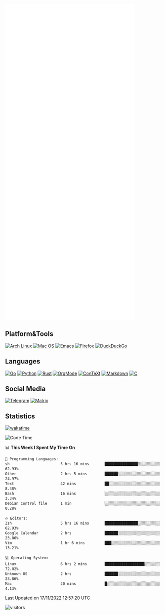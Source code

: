 ![Metrics](https://github.com/SteamedFish/SteamedFish/blob/master/github-metrics.svg)

## Platform&Tools

[![Arch Linux](https://img.shields.io/badge/ArchLinux-1793D1?logo=arch-linux&logoColor=fff&style=flat-square)](https://archlinux.org/)
[![Mac OS](https://img.shields.io/badge/MacOS-000000?style=flat-square&logo=macos&logoColor=F0F0F0)](https://www.apple.com/macos/)
[![Emacs](https://img.shields.io/badge/Emacs-%237F5AB6.svg?&style=flat-square&logo=gnu-emacs&logoColor=white)](https://www.gnu.org/software/emacs/)
[![Firefox](https://img.shields.io/badge/Firefox-FF7139?style=flat-square&logo=Firefox-Browser&logoColor=white)](https://firefox.com/)
[![DuckDuckGo](https://img.shields.io/badge/DuckDuckGo-DE5833?style=flat-square&logo=DuckDuckGo&logoColor=white)](https://duckduckgo.com/)

## Languages

[![Go](https://img.shields.io/badge/Golang-%2300ADD8.svg?style=flat-square&logo=go&logoColor=white)](https://golang.org/)
[![Python](https://img.shields.io/badge/Python-3670A0?style=flat-square&logo=python&logoColor=ffdd54)](https://www.python.org/)
[![Rust](https://img.shields.io/badge/Rust-%23000000.svg?style=flat-square&logo=rust&logoColor=white)](https://www.rust-lang.org/)
[![OrgMode](https://img.shields.io/badge/OrgMode-%23000000.svg?style=flat-square&logo=org&logoColor=white)](https://orgmode.org/)
[![ConTeXt](https://img.shields.io/badge/ConTeXt-%23008080.svg?style=flat-square&logo=latex&logoColor=white)](https://contextgarden.net/)
[![Markdown](https://img.shields.io/badge/MarkDown-%23000000.svg?style=flat-square&logo=markdown&logoColor=white)](https://daringfireball.net/projects/markdown/)
[![C](https://img.shields.io/badge/C-%2300599C.svg?style=flat-square&logo=c&logoColor=white)](https://www.iso.org/standard/74528.html)

## Social Media
[![Telegram](https://img.shields.io/badge/SteamedFish-2CA5E0?style=social&logo=telegram&logoColor=white)](https://t.me/SteamedFish)
[![Matrix](https://img.shields.io/badge/SteamedFish-2CA5E0?style=social&logo=matrix&logoColor=black)](https://matrix.to/#/@i:steamedfish.org)

## Statistics
[![wakatime](https://wakatime.com/badge/user/168280d6-fcf2-4b4f-ad3a-dc4612f35b38.svg)](https://wakatime.com/@168280d6-fcf2-4b4f-ad3a-dc4612f35b38)

<!--START_SECTION:waka-->
![Code Time](http://img.shields.io/badge/Code%20Time-2%2C137%20hrs%2025%20mins-blue)

📊 **This Week I Spent My Time On** 

```text
💬 Programming Languages: 
sh                       5 hrs 16 mins       ███████████████░░░░░░░░░░   62.93% 
Other                    2 hrs 5 mins        ██████░░░░░░░░░░░░░░░░░░░   24.97% 
Text                     42 mins             ██░░░░░░░░░░░░░░░░░░░░░░░   8.48% 
Bash                     16 mins             ░░░░░░░░░░░░░░░░░░░░░░░░░   3.34% 
Debian Control file      1 min               ░░░░░░░░░░░░░░░░░░░░░░░░░   0.28%

🔥 Editors: 
Zsh                      5 hrs 16 mins       ███████████████░░░░░░░░░░   62.93% 
Google Calendar          2 hrs               ██████░░░░░░░░░░░░░░░░░░░   23.86% 
Vim                      1 hr 6 mins         ███░░░░░░░░░░░░░░░░░░░░░░   13.21%

💻 Operating System: 
Linux                    6 hrs 2 mins        ██████████████████░░░░░░░   72.02% 
Unknown OS               2 hrs               ██████░░░░░░░░░░░░░░░░░░░   23.86% 
Mac                      20 mins             █░░░░░░░░░░░░░░░░░░░░░░░░   4.13%

```


 Last Updated on 17/11/2022 12:57:20 UTC
<!--END_SECTION:waka-->

![visitors](https://visitor-badge.laobi.icu/badge?page_id=SteamedFish.SteamedFish)
